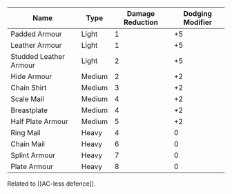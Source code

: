 
| Name                   | Type   | Damage Reduction | Dodging Modifier |
| ---------------------- | ------ | ---------------- | ---------------- |
| Padded Armour          | Light  | 1                | +5               |
| Leather Armour         | Light  | 1                | +5               |
| Studded Leather Armour | Light  | 2                | +5               |
| Hide Armour            | Medium | 2                | +2               |
| Chain Shirt            | Medium | 3                | +2               |
| Scale Mail             | Medium | 4                | +2               |
| Breastplate            | Medium | 4                | +2               |
| Half Plate Armour      | Medium | 5                | +2               |
| Ring Mail              | Heavy  | 4                | 0                |
| Chain Mail             | Heavy  | 6                | 0                |
| Splint Armour          | Heavy  | 7                | 0                |
| Plate Armour           | Heavy  | 8                | 0                |
Related to [[AC-less defence]].